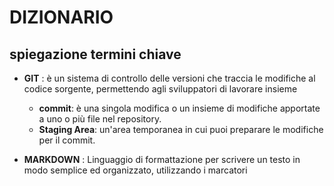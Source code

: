 # DIZIONARIO

## spiegazione termini chiave

- **GIT** : è un sistema di controllo delle versioni che traccia le modifiche al codice sorgente, permettendo agli sviluppatori di lavorare insieme

  - **commit**: è una singola modifica o un insieme di modifiche apportate a uno o più file nel repository.
  - **Staging Area**:
    un'area temporanea in cui puoi preparare le modifiche per il commit.

- **MARKDOWN** : Linguaggio di formattazione per scrivere un testo in modo semplice ed organizzato, utilizzando i marcatori
